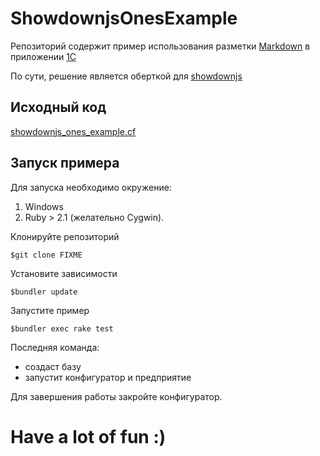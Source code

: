 # ShowdownjsOnesExample

Репозиторий содержит пример использования разметки
[Markdown](http://daringfireball.net/projects/markdown/) в приложении
[1С](http://1c.ru)

По сути, решение является оберткой для [showdownjs](https://github.com/showdownjs/showdown)

## Исходный код

[showdownjs_ones_example.cf](showdownjs_ones_example.cf)

## Запуск примера

Для запуска необходимо окружение:

1. Windows
2. Ruby > 2.1 (желательно Cygwin).

Клонируйте репозиторий

    $git clone FIXME

Установите зависимости

    $bundler update

Запустите пример

    $bundler exec rake test

Последняя команда:
- создаст базу
- запустит конфигуратор и предприятие

Для завершения работы закройте конфигуратор.

# Have a lot of fun :)
